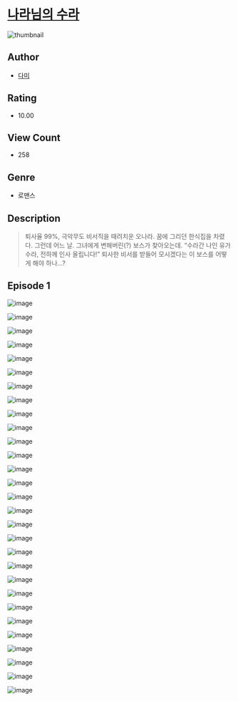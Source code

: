 # [나라님의 수라](https://comic.naver.com/challenge/list?titleId=810044)
![thumbnail](https://image-comic.pstatic.net/user_contents_data/challenge_comic/2023/05/23/upload_7076624396854780259_480x623.jpeg)

## Author
- [다미](https://comic.naver.com/artistTitle?id=366780)

## Rating
- 10.00

## View Count
- 258

## Genre
- 로맨스

## Description
> 퇴사율 99%, 극악무도 비서직을 때려치운 오나라. 꿈에 그리던 한식집을 차렸다. 그런데 어느 날. 그녀에게 변해버린(?) 보스가 찾아오는데. “수라간 나인 유가 수라, 전하께 인사 올립니다!” 퇴사한 비서를 받들어 모시겠다는 이 보스를 어떻게 해야 하나...?


## Episode 1
![image](https://image-comic.pstatic.net/user_contents_data/challenge_comic/2023/05/23/366780/upload_3689403795460469041.jpeg)

![image](https://image-comic.pstatic.net/user_contents_data/challenge_comic/2023/05/23/366780/upload_3630291864226379875.jpeg)

![image](https://image-comic.pstatic.net/user_contents_data/challenge_comic/2023/05/23/366780/upload_3977912348050470966.jpeg)

![image](https://image-comic.pstatic.net/user_contents_data/challenge_comic/2023/05/24/366780/upload_4135542745892729700.jpeg)

![image](https://image-comic.pstatic.net/user_contents_data/challenge_comic/2023/05/23/366780/upload_4049358806145392949.jpeg)

![image](https://image-comic.pstatic.net/user_contents_data/challenge_comic/2023/05/23/366780/upload_4121746068968060467.jpeg)

![image](https://image-comic.pstatic.net/user_contents_data/challenge_comic/2023/05/24/366780/upload_3919087366973699126.jpeg)

![image](https://image-comic.pstatic.net/user_contents_data/challenge_comic/2023/05/23/366780/upload_7147888126264227121.jpeg)

![image](https://image-comic.pstatic.net/user_contents_data/challenge_comic/2023/05/23/366780/upload_7149522014199964217.jpeg)

![image](https://image-comic.pstatic.net/user_contents_data/challenge_comic/2023/05/24/366780/upload_7219891655287126326.jpeg)

![image](https://image-comic.pstatic.net/user_contents_data/challenge_comic/2023/05/23/366780/upload_7220785536715405366.jpeg)

![image](https://image-comic.pstatic.net/user_contents_data/challenge_comic/2023/05/23/366780/upload_3558179268804044342.jpeg)

![image](https://image-comic.pstatic.net/user_contents_data/challenge_comic/2023/05/23/366780/upload_3761409707401949745.jpeg)

![image](https://image-comic.pstatic.net/user_contents_data/challenge_comic/2023/05/23/366780/upload_7148964367695045689.jpeg)

![image](https://image-comic.pstatic.net/user_contents_data/challenge_comic/2023/05/23/366780/upload_3906930079857914423.jpeg)

![image](https://image-comic.pstatic.net/user_contents_data/challenge_comic/2023/05/24/366780/upload_3760845667295585334.jpeg)

![image](https://image-comic.pstatic.net/user_contents_data/challenge_comic/2023/05/23/366780/upload_3990809640852467761.jpeg)

![image](https://image-comic.pstatic.net/user_contents_data/challenge_comic/2023/05/23/366780/upload_3846978117515555684.jpeg)

![image](https://image-comic.pstatic.net/user_contents_data/challenge_comic/2023/05/23/366780/upload_3907207136135045680.jpeg)

![image](https://image-comic.pstatic.net/user_contents_data/challenge_comic/2023/05/23/366780/upload_7364567602900252723.jpeg)

![image](https://image-comic.pstatic.net/user_contents_data/challenge_comic/2023/05/23/366780/upload_3559024827639096888.jpeg)

![image](https://image-comic.pstatic.net/user_contents_data/challenge_comic/2023/05/23/366780/upload_3544726751892627766.jpeg)

![image](https://image-comic.pstatic.net/user_contents_data/challenge_comic/2023/05/23/366780/upload_7305173054231426613.jpeg)

![image](https://image-comic.pstatic.net/user_contents_data/challenge_comic/2023/05/23/366780/upload_7378412627449558073.jpeg)

![image](https://image-comic.pstatic.net/user_contents_data/challenge_comic/2023/05/23/366780/upload_7075213719091044664.jpeg)

![image](https://image-comic.pstatic.net/user_contents_data/challenge_comic/2023/05/24/366780/upload_7363446093241410104.jpeg)

![image](https://image-comic.pstatic.net/user_contents_data/challenge_comic/2023/05/23/366780/upload_7148401619736420912.jpeg)

![image](https://image-comic.pstatic.net/user_contents_data/challenge_comic/2023/05/23/366780/upload_4049079530188792115.jpeg)

![image](https://image-comic.pstatic.net/user_contents_data/challenge_comic/2023/05/23/366780/upload_7003206492939892324.jpeg)
